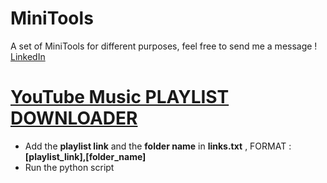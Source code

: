 # MiniTools
A set of MiniTools for different purposes, feel free to send me a message !
[](https://cdn-icons.flaticon.com/png/512/3536/premium/3536569.png?token=exp=1653385103~hmac=039d4cb7665a1d016d6fd901d7cc0ad5) [LinkedIn](https://sdsadasdasdas.com)
# [YouTube Music PLAYLIST DOWNLOADER](https://github.com/mdan96/MiniTools/tree/main/playlist_downloader)
   * Add the **playlist link** and the **folder name** in **links.txt** , FORMAT : **[playlist_link],[folder_name]**
   * Run the python script 
